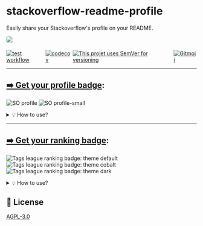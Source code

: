 # stackoverflow-readme-profile

Easily share your Stackoverflow's profile on your README.

<div style="display: flex; justify-content: center;">
  <img src="https://raw.githubusercontent.com/johannchopin/stackoverflow-readme-profile/main/docs/banner.png" width="100%" style="max-width: 600px; border-radius: 4px; margin-x: 40px; margin-bottom: 20px;">
</div>

<div style="display: flex; justify-content: center;">
<a href="https://github.com/johannchopin/stackoverflow-readme-profile/actions">
  <img src="https://github.com/johannchopin/stackoverflow-readme-profile/actions/workflows/test.yml/badge.svg" alt="test workflow">
</a>
<a href="https://codecov.io/gh/johannchopin/stackoverflow-readme-profile">
  <img src="https://codecov.io/gh/johannchopin/stackoverflow-readme-profile/branch/main/graph/badge.svg" alt="codecov">
</a>
<a href="https://semver.org/">
  <img src="https://img.shields.io/badge/Versioning-SemVer-blue" alt="This projet uses SemVer for versioning"/>
</a>
<a href="https://gitmoji.dev">
  <img src="https://img.shields.io/badge/gitmoji-%20😜%20😍-FFDD67.svg" alt="Gitmoji">
</a>
</div>

---

## [➡️ Get your profile badge](https://stackoverflow-readme-profile.vercel.app/profile):

![SO profile](https://raw.githubusercontent.com/johannchopin/stackoverflow-readme-profile/main/docs/profile/themes/dark.svg)
![SO profile-small](https://raw.githubusercontent.com/johannchopin/stackoverflow-readme-profile/main/docs/profile-small/themes/default.svg)

<details>
<summary>💡 How to use?</summary>

> Use the [online generator](https://stackoverflow-readme-profile.vercel.app/profile) for a quicker setup

You can generate your SO profile by calling this url with the corresponding [template name](#templates) and your SO user id:

```
https://stackoverflow-readme-profile.johannchopin.fr/:template/:id
```

Use it like that in your README:

```md
[![johannchopin's SO profile](https://stackoverflow-readme-profile.johannchopin.fr/:template/:id)](https://github.com/johannchopin/stackoverflow-readme-profile)
```

---

### 📄 Templates

- [profile](#profile)
- [profile-small](#profile-small)

#### profile

Render a profile badge by using the `profile` template:

```
https://stackoverflow-readme-profile.johannchopin.fr/profile/:id
```

![profile](./docs/profile/themes/dark.svg)

##### Params (as query strings)

| param      |  default  | description                                                    |
| :--------- | :-------: | :------------------------------------------------------------- |
| `theme`    | `default` | Theme to use. [Check them out here!](./docs/profile/README.md) |
| `website`  |  `true`   | Show or not the website URL (`true` \| `false`)                |
| `location` |  `true`   | Show or not the location (`true` \| `false`)                   |

#### profile-small

Render a smaller profile badge without the location and the website

![profile](./docs/profile-small/themes/dark.svg)

##### Params (as query strings)

| param   |  default  | description                                                          |
| :------ | :-------: | :------------------------------------------------------------------- |
| `theme` | `default` | Theme to use. [Check them out here!](./docs/profile-small/README.md) |

</details>

---

## [➡️ Get your ranking badge](https://stackoverflow-readme-profile.vercel.app/tags-league):
![Tags league ranking badge: theme default](https://raw.githubusercontent.com/johannchopin/stackoverflow-readme-profile/main/docs/tags-league-ranking/themes/default.svg)
![Tags league ranking badge: theme cobalt](https://raw.githubusercontent.com/johannchopin/stackoverflow-readme-profile/main/docs/tags-league-ranking/themes/cobalt.svg)
![Tags league ranking badge: theme dark](https://raw.githubusercontent.com/johannchopin/stackoverflow-readme-profile/main/docs/tags-league-ranking/themes/dark.svg)

<details>
<summary>💡 How to use?</summary>

> Use the [online generator](https://stackoverflow-readme-profile.vercel.app/tags-league) for a quicker setup

You can generate your SO ranking badge by calling this url with the desired technology ([see the tags list](./src/tags-league/TAGS.json)) and your SO user id:

```
https://stackoverflow-readme-profile.johannchopin.fr/tags-league-ranking/:tagName/:id
```

### Params (as query strings)

| param   |  default  | description                                                                |
| :------ | :-------: | :------------------------------------------------------------------------- |
| `theme` | `default` | Theme to use. [Check them out here!](./docs/tags-league-ranking/README.md) |

</details>

## 📄 License

[AGPL-3.0](./LICENSE.txt)
